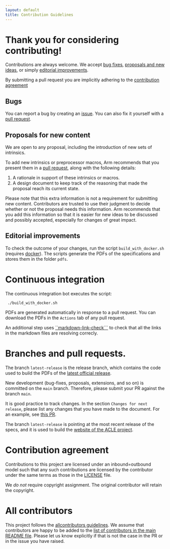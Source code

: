 ```yaml
---
layout: default
title: Contribution Guidelines
---
```

<!-- SPDX-FileCopyrightText: Copyright 2021-2022 Arm Limited and/or its affiliates <open-source-office@arm.com> -->
<!-- SPDX-License-Identifier: Apache-2.0 -->

# Thank you for considering contributing!

Contributions are always welcome. We accept [bug fixes](#bugs),
[proposals and new ideas](#proposals-for-new-content), or simply [editorial
improvements](#editorial-improvements).

By submitting a pull request you are implicitly adhering to the
[contribution agreement](#contribution-agreement)

## Bugs

You can report a bug by creating an
[issue](https://github.com/ARM-software/acle/issues). You can also fix
it yourself with a [pull
request](https://github.com/ARM-software/acle/pulls).

## Proposals for new content

We are open to any proposal, including the introduction of new sets of
intrinsics.

To add new intrinsics or preprocessor macros, Arm recommends that you
present them in a [pull
request](https://github.com/ARM-software/acle/pulls), along with the
following details:

1. A rationale in support of these intrinsics or macros.
2. A design document to keep track of the reasoning that made the
   proposal reach its current state.

Please note that this extra information is not a requirement for
submitting new content. Contributors are trusted to use their judgment
to decide whether or not the proposal needs this information. Arm
recommends that you add this information so that it is easier for new
ideas to be discussed and possibly accepted, especially for changes of
great impact.

## Editorial improvements

To check the outcome of your changes, run the script
`build_with_docker.sh` (requires
[docker](https://www.docker.com/)). The scripts generate the PDFs of
the specifications and stores them in the folder `pdfs`.

# Continuous integration

The continuous integration bot executes the script:

```
 ./build_with_docker.sh
```

PDFs are generated automatically in response to a pull request. You
can download the PDFs in the `Actions` tab of any pull request.

An additional step uses
[``markdown-link-check```](https://github.com/tcort/markdown-link-check)
to check that all the links in the markdown files are resolving
correcly.

# Branches and pull requests.

The branch `latest-release` is the release branch, which contains the
code used to build the PDFs of the [latest official
release](https://github.com/ARM-software/acle/releases/latest).

New development (bug-fixes, proposals, extensions, and so on) is
committed on the `main` branch. Therefore, please submit your
PR against the branch `main`.

It is good practice to track changes. In the section `Changes for next
release`, please list any changes that you have made to the
document. For an example, see [this
PR](https://github.com/ARM-software/acle/pull/19).

The branch `latest-release` is pointing at the most recent release of
the specs, and it is used to build the [website of the ACLE
project](https://arm-software.github.io/acle).

# Contribution agreement

Contributions to this project are licensed under an inbound=outbound
model such that any such contributions are licensed by the contributor
under the same terms as those in the [LICENSE](LICENSE.md) file.

We _do not_ require copyright assignment. The original contributor
will retain the copyright.

# All contributors

This project follows the [allcontributors
guidelines](https://allcontributors.org/docs/en/overview). We assume
that contributors are happy to be added to the [list of contributors
in the main README file](README.md#contributors-). Please let us know
explicitly if that is not the case in the PR or in the issue you have
raised.
